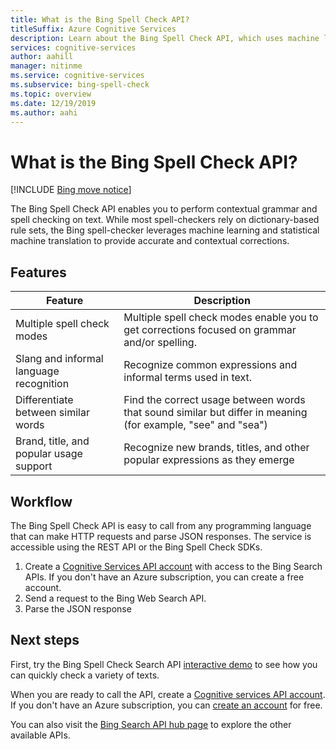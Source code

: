 ```yaml
---
title: What is the Bing Spell Check API?
titleSuffix: Azure Cognitive Services
description: Learn about the Bing Spell Check API, which uses machine learning and statistical machine translation for contextual spell checking.
services: cognitive-services
author: aahill
manager: nitinme
ms.service: cognitive-services
ms.subservice: bing-spell-check
ms.topic: overview
ms.date: 12/19/2019
ms.author: aahi
---
```


# What is the Bing Spell Check API?

[!INCLUDE [Bing move notice](../Bing-Web-Search/includes/bing-move-notice.md)]

The Bing Spell Check API enables you to perform contextual grammar and spell checking on text. While most spell-checkers rely on dictionary-based rule sets, the Bing spell-checker leverages machine learning and statistical machine translation to provide accurate and contextual corrections. 

## Features

| Feature | Description |
|---------|---------|
|Multiple spell check modes     | Multiple spell check modes enable you to get corrections focused on grammar and/or spelling. |
|Slang and informal language recognition     | Recognize common expressions and informal terms used in text.         |
|Differentiate between similar words     | Find the correct usage between words that sound similar but differ in meaning (for example, "see" and "sea")        |
|Brand, title, and popular usage support     | Recognize new brands, titles, and other popular expressions as they emerge |

## Workflow

The Bing Spell Check API is easy to call from any programming language that can make HTTP requests and parse JSON responses. The service is accessible using the REST API or the Bing Spell Check SDKs. 

1. Create a [Cognitive Services API account](../cognitive-services-apis-create-account.md) with access to the Bing Search APIs. If you don't have an Azure subscription, you can create a free account. 
2. Send a request to the Bing Web Search API.
3. Parse the JSON response

## Next steps

First, try the Bing Spell Check Search API [interactive demo](https://azure.microsoft.com/services/cognitive-services/spell-check/) to see how you can quickly check a variety of texts.

When you are ready to call the API, create a [Cognitive services API account](../../cognitive-services/cognitive-services-apis-create-account.md). If you don't have an Azure subscription, you can [create an account](https://azure.microsoft.com/free/cognitive-services/) for free.

You can also visit the [Bing Search API hub page](../bing-web-search/overview.md) to explore the other available APIs.